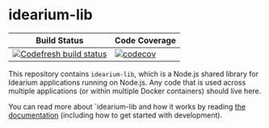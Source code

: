 # idearium-lib

| **Build Status** | **Code Coverage** |
|------------------|-------------------|
| [![Codefresh build status]( https://g.codefresh.io/api/badges/build?repoOwner=idearium&repoName=idearium-lib&branch=master&pipelineName=idearium-lib&accountName=smebberson&type=cf-1)]( https://g.codefresh.io/repositories/idearium/idearium-lib/builds?filter=trigger:build;branch:master;service:58d45bc80d3ba3010087a0a8~idearium-lib) | [![codecov](https://codecov.io/gh/idearium/idearium-lib/branch/master/graph/badge.svg)](https://codecov.io/gh/idearium/idearium-lib) |

This repository contains `idearium-lib`, which is a Node.js shared library for Idearium applications running on Node.js. Any code that is used across multiple applications (or within multiple Docker containers) should live here.

You can read more about `idearium-lib and how it works by reading [the documentation](./docs) (including how to get started with development).
